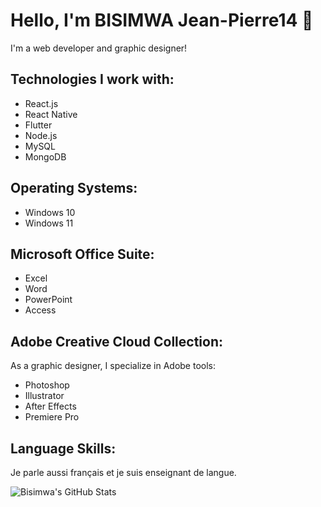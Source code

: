 # Hello, I'm BISIMWA Jean-Pierre14 👋

I'm a web developer and graphic designer!

## Technologies I work with:

- React.js
- React Native
- Flutter
- Node.js
- MySQL
- MongoDB

## Operating Systems:

- Windows 10
- Windows 11

## Microsoft Office Suite:

- Excel
- Word
- PowerPoint
- Access

## Adobe Creative Cloud Collection:

As a graphic designer, I specialize in Adobe tools:

- Photoshop
- Illustrator
- After Effects
- Premiere Pro

## Language Skills:

Je parle aussi français et je suis enseignant de langue.

![Bisimwa's GitHub Stats](https://github-readme-stats.vercel.app/api?username=Jean-pierre14&show_icons=true&hide_border=true)
